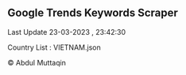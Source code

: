 

## Google Trends Keywords Scraper 
 
Last Update 23-03-2023 , 23:42:30

Country List :
VIETNAM.json



© Abdul Muttaqin 
